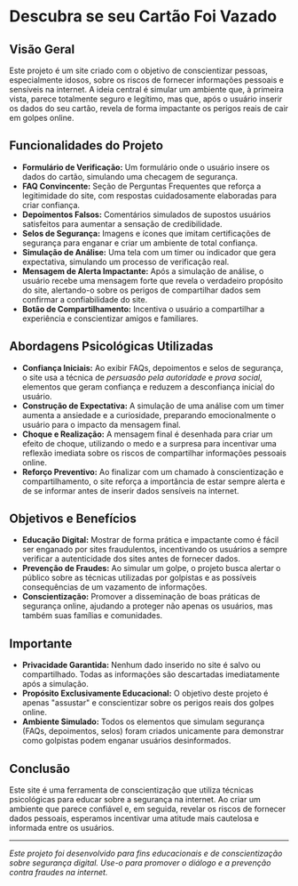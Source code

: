 # Descubra se seu Cartão Foi Vazado

## Visão Geral

Este projeto é um site criado com o objetivo de conscientizar pessoas, especialmente idosos, sobre os riscos de fornecer informações pessoais e sensíveis na internet. A ideia central é simular um ambiente que, à primeira vista, parece totalmente seguro e legítimo, mas que, após o usuário inserir os dados do seu cartão, revela de forma impactante os perigos reais de cair em golpes online.

## Funcionalidades do Projeto

- **Formulário de Verificação:** Um formulário onde o usuário insere os dados do cartão, simulando uma checagem de segurança.
- **FAQ Convincente:** Seção de Perguntas Frequentes que reforça a legitimidade do site, com respostas cuidadosamente elaboradas para criar confiança.
- **Depoimentos Falsos:** Comentários simulados de supostos usuários satisfeitos para aumentar a sensação de credibilidade.
- **Selos de Segurança:** Imagens e ícones que imitam certificações de segurança para enganar e criar um ambiente de total confiança.
- **Simulação de Análise:** Uma tela com um timer ou indicador que gera expectativa, simulando um processo de verificação real.
- **Mensagem de Alerta Impactante:** Após a simulação de análise, o usuário recebe uma mensagem forte que revela o verdadeiro propósito do site, alertando-o sobre os perigos de compartilhar dados sem confirmar a confiabilidade do site.
- **Botão de Compartilhamento:** Incentiva o usuário a compartilhar a experiência e conscientizar amigos e familiares.

## Abordagens Psicológicas Utilizadas

- **Confiança Iniciais:** Ao exibir FAQs, depoimentos e selos de segurança, o site usa a técnica de _persuasão pela autoridade_ e _prova social_, elementos que geram confiança e reduzem a desconfiança inicial do usuário.
- **Construção de Expectativa:** A simulação de uma análise com um timer aumenta a ansiedade e a curiosidade, preparando emocionalmente o usuário para o impacto da mensagem final.
- **Choque e Realização:** A mensagem final é desenhada para criar um efeito de choque, utilizando o medo e a surpresa para incentivar uma reflexão imediata sobre os riscos de compartilhar informações pessoais online.
- **Reforço Preventivo:** Ao finalizar com um chamado à conscientização e compartilhamento, o site reforça a importância de estar sempre alerta e de se informar antes de inserir dados sensíveis na internet.

## Objetivos e Benefícios

- **Educação Digital:** Mostrar de forma prática e impactante como é fácil ser enganado por sites fraudulentos, incentivando os usuários a sempre verificar a autenticidade dos sites antes de fornecer dados.
- **Prevenção de Fraudes:** Ao simular um golpe, o projeto busca alertar o público sobre as técnicas utilizadas por golpistas e as possíveis consequências de um vazamento de informações.
- **Conscientização:** Promover a disseminação de boas práticas de segurança online, ajudando a proteger não apenas os usuários, mas também suas famílias e comunidades.

## Importante

- **Privacidade Garantida:** Nenhum dado inserido no site é salvo ou compartilhado. Todas as informações são descartadas imediatamente após a simulação.
- **Propósito Exclusivamente Educacional:** O objetivo deste projeto é apenas "assustar" e conscientizar sobre os perigos reais dos golpes online.
- **Ambiente Simulado:** Todos os elementos que simulam segurança (FAQs, depoimentos, selos) foram criados unicamente para demonstrar como golpistas podem enganar usuários desinformados.

## Conclusão

Este site é uma ferramenta de conscientização que utiliza técnicas psicológicas para educar sobre a segurança na internet. Ao criar um ambiente que parece confiável e, em seguida, revelar os riscos de fornecer dados pessoais, esperamos incentivar uma atitude mais cautelosa e informada entre os usuários.

---

_Este projeto foi desenvolvido para fins educacionais e de conscientização sobre segurança digital. Use-o para promover o diálogo e a prevenção contra fraudes na internet._
